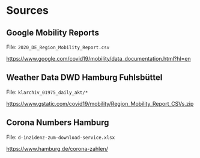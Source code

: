 # Sources

## Google Mobility Reports

File: `2020_DE_Region_Mobility_Report.csv`

https://www.google.com/covid19/mobility/data_documentation.html?hl=en

## Weather Data DWD Hamburg Fuhlsbüttel

File: `klarchiv_01975_daily_akt/*`

https://www.gstatic.com/covid19/mobility/Region_Mobility_Report_CSVs.zip

## Corona Numbers Hamburg

File: `d-inzidenz-zum-download-service.xlsx`

https://www.hamburg.de/corona-zahlen/

